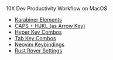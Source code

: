 10X Dev Productivity Workflow on MacOS

- [Karabiner Elements](https://github.com/codeitlikemiley/10x-dev-macosx-workflow/blob/main/Karabiner%20Elements.md)
- [CAPS  + HJKL (as Arrow Key)](https://github.com/codeitlikemiley/10x-dev-macosx-workflow/blob/main/CAPS%20%20%2B%20HJKL%20(as%20Arrow%20Key).md)
- [Hyper Key Combos](https://github.com/codeitlikemiley/10x-dev-macosx-workflow/blob/main/Hyper%20Key%20Combos.md)
- [Tab Key Combos](https://github.com/codeitlikemiley/10x-dev-macosx-workflow/blob/main/Tab%20Key%20Combos.md)
- [Neovim Keybindings](https://github.com/codeitlikemiley/nvim)
- [Rust Rover Settings](https://github.com/codeitlikemiley/rust-rover-settings)

